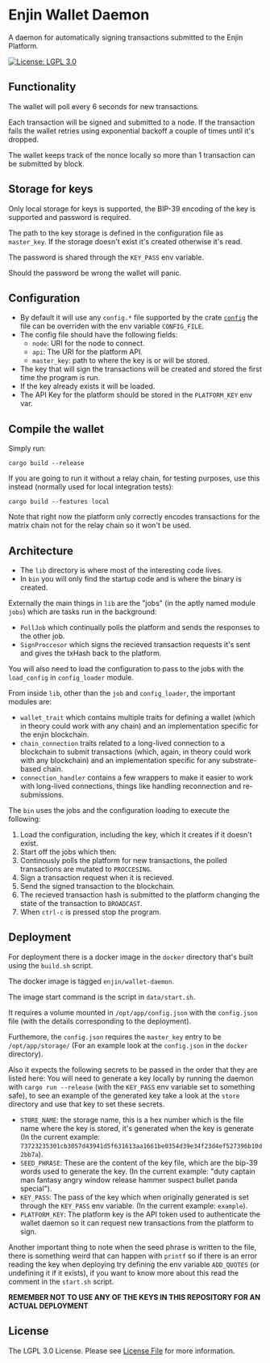 # Enjin Wallet Daemon

A daemon for automatically signing transactions submitted to the Enjin Platform.

[![License: LGPL 3.0](https://img.shields.io/badge/license-LGPL_3.0-purple)](https://opensource.org/license/lgpl-3-0/)

## Functionality

The wallet will poll every 6 seconds for new transactions.

Each transaction will be signed and submitted to a node. If the transaction fails the wallet retries using exponential backoff a couple of times until it's dropped.

The wallet keeps track of the nonce locally so more than 1 transaction can be submitted by block.

## Storage for keys

Only local storage for keys is supported, the BIP-39 encoding of the key is supported and password is required.

The path to the key storage is defined in the configuration file as `master_key`. If the storage doesn't exist it's created otherwise it's read.

The password is shared through the `KEY_PASS` env variable.

Should the password be wrong the wallet will panic.

## Configuration

* By default it will use any `config.*` file supported by the crate [`config`](https://crates.io/crates/config) the file can be overriden with the env variable `CONFIG_FILE`.
* The config file should have the following fields:
  * `node`: URI for the node to connect.
  * `api`: The URI for the platform API.
  * `master_key`: path to where the key is or will be stored.
* The key that will sign the transactions will be created and stored the first time the program is run.
* If the key already exists it will be loaded.
* The API Key for the platform should be stored in the `PLATFORM_KEY` env var.

## Compile the wallet

Simply run:

`cargo build --release`

If you are going to run it without a relay chain, for testing purposes, use this instead (normally used for local integration tests):

`cargo build --features local`

Note that right now the platform only correctly encodes transactions for the matrix chain not for the relay chain so it won't be used.

## Architecture

* The `lib` directory is where most of the interesting code lives.
* In `bin` you will only find the startup code and is where the binary is created.

Externally the main things in `lib` are the "jobs" (in the aptly named module `jobs`) which are tasks run in the background:
* `PollJob` which continually polls the platform and sends the responses to the other job.
* `SignProccesor` which signs the recieved transaction requests it's sent and gives the txHash back to the platform.

You will also need to load the configuration to pass to the jobs with the `load_config` in `config_loader` module.

From inside `lib`, other than the `job` and `config_loader`, the important modules are:
* `wallet_trait` which contains multiple traits for defining a wallet (which in theory could work with any chain) and an implementation specific for the enjin blockchain.
* `chain_connection` traits related to a long-lived connection to a blockchain to submit transactions (which, again, in theory could work with any blockchain) and an implementation specific for any substrate-based chain.
* `connection_handler` contains a few wrappers to make it easier to work with long-lived connections, things like handling reconnection and re-submissions.

The `bin` uses the jobs and the configuration loading to execute the following:
1. Load the configuration, including the key, which it creates if it doesn't exist.
1. Start off the jobs which then:
1. Continously polls the platform for new transactions, the polled transactions are mutated to `PROCCESING`.
1. Sign a transaction request when it is recieved.
1. Send the signed transaction to the blockchain.
1. The recieved transaction hash is submitted to the platform changing the state of the transaction to `BROADCAST`.
1. When `ctrl-c` is pressed stop the program.

## Deployment

For deployment there is a docker image in the `docker` directory that's built using the `build.sh` script.

The docker image is tagged `enjin/wallet-daemon`.

The image start command is the script in `data/start.sh`.

It requires a volume mounted in `/opt/app/config.json` with the `config.json` file (with the details corresponding to the deployment).

Furthemore, the `config.json` requires the `master_key` entry to be `/opt/app/storage/` (For an example look at the `config.json` in the `docker` directory).

Also it expects the following secrets to be passed in the order that they are listed here:
You will need to generate a key locally by running the daemon with `cargo run --release` (with the `KEY_PASS` env variable set to something safe), to see an example of the generated key take a look at the `store` directory and use that key to set these secrets.
* `STORE_NAME`: the storage name, this is a hex number which is the file name where the key is stored, it's generated when the key is generate (In the current example: `73723235301cb3057d43941d5f631613aa1661be0354d39e34f23d4ef527396b10d2bb7a`).
* `SEED_PHRASE`: These are the content of the key file, which are the bip-39 words used to generate the key. (In the current example: "duty captain man fantasy angry window release hammer suspect bullet panda special").
* `KEY_PASS`: The pass of the key which when originally generated is set through the `KEY_PASS` env variable. (In the current example: `example`).
* `PLATFORM_KEY`: The platform key is the API token used to authenticate the wallet daemon so it can request new transactions from the platform to sign.

Another important thing to note when the seed phrase is written to the file, there is something weird that can happen with `printf` so if there is an error reading the key when deploying try defining the env variable `ADD_QUOTES` (or undefining it if it exists), if you want to know more about this read the comment in the `start.sh` script.

**REMEMBER NOT TO USE ANY OF THE KEYS IN THIS REPOSITORY FOR AN ACTUAL DEPLOYMENT**

## License

The LGPL 3.0 License. Please see [License File](LICENSE) for more information.

